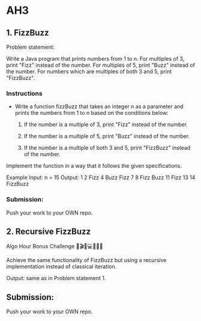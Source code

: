 # AH3

## 1. FizzBuzz
Problem statement:

Write a Java program that prints numbers from 1 to n. For multiples of 3, print "Fizz" instead of the number.
For multiples of 5, print "Buzz" instead of the number. For numbers which are multiples of both 3 and 5,
print "FizzBuzz".
 
### Instructions
- Write a function fizzBuzz that takes an integer n as a parameter and prints the numbers from 1 to n based
on the conditions below:

	1. If the number is a multiple of 3, print "Fizz" instead of the number.

	2. If the number is a multiple of 5, print "Buzz" instead of the number.

	3. If the number is a multiple of both 3 and 5, print "FizzBuzz" instead of the number.

Implement the function in a way that it follows the given specifications.


Example
Input: n = 15
Output:
1
2
Fizz
4
Buzz
Fizz
7
8
Fizz
Buzz
11
Fizz
13
14
FizzBuzz

### Submission:
Push your work to your OWN repo.


## 2. Recursive FizzBuzz
Algo Hour Bonus Challenge 
💪🎬🌊💻🧭🧠👐

Achieve the same functionality of FizzBuzz but using a recursive implementation instead of classical iteration.

Output: same as in Problem statement 1.

## Submission:
Push your work to your OWN repo.
